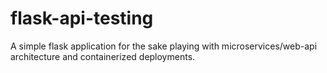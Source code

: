 # flask-api-testing
A simple flask application for the sake playing with microservices/web-api architecture and containerized deployments.